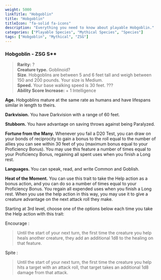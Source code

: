 ```yaml
---
weight: 5000
linkTitle: "Hobgoblin"
title: "Hobgoblin"
titleIcon: "fa-solid fa-icons"
description: "Everything you need to know about playable Hobgoblin."
categories: ["Playable Species", "Mythical Species", "Species"]
tags: ["Hobgoblin", "Mythical", "ZSG"]
---
```


### Hobgoblin - ZSG S\*\*

> **Rarity:** ?  
> **Creature type.** Goblinoid?  
> **Size**. Hobgoblins are between 5 and 6 feet tall and weigh between 150 and 200 pounds. Your size is Medium.  
> **Speed.** Your base walking speed is 30 feet. ???  
> **Ability Score Increase:** \+ 1 Intelligence

**Age.** Hobgoblins mature at the same rate as humans and have lifespans similar in length to theirs.

**Darkvision.** You have Darkvision with a range of 60 feet.

**Stubborn.** You have advantage on saving throws against being Paralyzed.

**Fortune from the Many.** Whenever you fail a D20 Test, you can draw on your bonds of reciprocity to gain a bonus to the roll equal to the number of allies you can see within 30 feet of you (maximum bonus equal to your Proficiency Bonus). You may use this feature a number of times equal to your Proficiency Bonus, regaining all spent uses when you finish a Long rest.

**Languages.** You can speak, read, and write Common and Goblish.

**Heat of the Moment.** You can use this trait to take the Help action as a bonus action, and you can do so a number of times equal to your Proficiency Bonus. You regain all expended uses when you finish a Long rest. When you use the help action in this way, you may use it to give a creature advantage on the next attack roll they make.

Starting at 3rd level, choose one of the options below each time you take the Help action with this trait:

Encourage
:  
> Until the start of your next turn, the first time the creature you help heals another creature, they add an additional 1d8 to the healing on that feature.

Spite
:  
> Until the start of your next turn, the first time the creature you help hits a target with an attack roll, that target takes an additional 1d8 damage from that attack.
